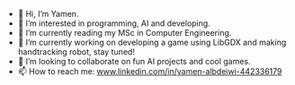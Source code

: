 - 👋 Hi, I’m Yamen. 
- 👀 I’m interested in programming, AI and developing. 
- 🌱 I’m currently reading my MSc in Computer Engineering.
- 🌱 I’m currently working on developing a game using LibGDX and making handtracking robot, stay tuned!
- 💞️ I’m looking to collaborate on fun AI projects and cool games. 
- 📫 How to reach me: www.linkedin.com/in/yamen-albdeiwi-442336179 

<!---
Yamen9418/Yamen9418 is a ✨ special ✨ repository because its `README.md` (this file) appears on your GitHub profile.
You can click the Preview link to take a look at your changes.
--->
